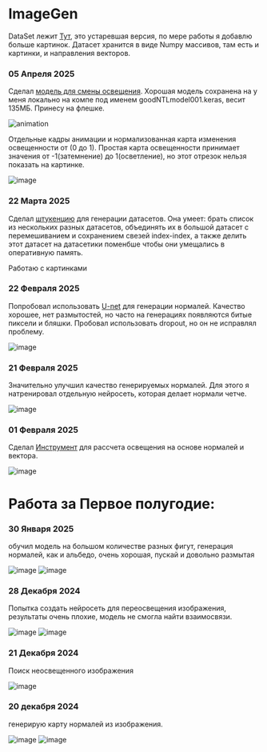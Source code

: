 # ImageGen
DataSet лежит  [Тут](https://github.com/YartoKub/ImageGen/tree/main/pred_EEVEE_gold_cube), это устаревшая версия, по мере работы я добавлю больше картинок. Датасет хранится в виде Numpy массивов, там есть и картинки, и направления векторов.

### 05 Апреля 2025

Сделал [модель для смены освещения](https://github.com/YartoKub/ImageGen/blob/main/CubeRelight.ipynb). Хорошая модель сохранена на у меня локально на компе под именем goodNTLmodel001.keras, весит 135МБ. Принесу на флешке.

![animation](https://github.com/user-attachments/assets/f25044c6-b3cc-470a-bd39-45f2f92e0c52)

Отдельные кадры анимации и нормализованная карта изменения освещенности от (0 до 1). Простая карта освещенности принимает значения от -1(затемнение) до 1(осветление), но этот отрезок нельзя показать на картинке.

![image](https://github.com/user-attachments/assets/99128c5c-96ed-4ab4-aebf-0f4852630141)

### 22 Марта 2025 

Сделал [штукенцию](https://github.com/YartoKub/ImageGen/blob/main/FlexibleDataSetCombiner.ipynb) для генерации датасетов. Она умеет: брать список из нескольких разных датасетов, объединять их в большой датасет с перемешиванием и сохранением свезей index-index, а также делить этот датасет на датасетики поменбше чтобы они умещались в оперативную память.

Работаю с картинками

### 22 Февраля 2025

Попробовал использовать  [U-net](https://github.com/YartoKub/ImageGen/blob/main/UNET_normals_generator.ipynb) для генерации нормалей. Качество хорошее, нет размытостей, но часто на генерациях появляются битые пиксели и бляшки. 
Пробовал использовать dropout, но он не исправлял проблему.

![image](https://github.com/user-attachments/assets/33e82b64-f395-42de-a790-4dc9ad90315b)

### 21 Февраля 2025

Значительно улучшил качество генерируемых нормалей. Для этого я натренировал отдельную нейросеть, которая делает нормали четче. 

![image](https://github.com/user-attachments/assets/fed3f97f-b438-4f93-8859-39d5cf166838)

### 01 Февраля 2025

Сделал [Инструмент](https://github.com/YartoKub/ImageGen/blob/main/NormalRelight.ipynb) для рассчета освещения на основе нормалей и вектора.

![image](https://github.com/user-attachments/assets/88c1d4b7-4a45-4ccb-8ca6-bc14cd405272)

# Работа за Первое полугодие: 
### 30 Января  2025 

обучил модель на большом количестве разных фигут, генерация нормалей, как и альбедо, очень хорошая, пускай и довольно размытая

![image](https://github.com/user-attachments/assets/f675fad6-700c-4b9d-b912-5f36e74e1a27)
![image](https://github.com/user-attachments/assets/7a0c8131-b15b-4d01-8b18-9f1b500ef6bf)

### 28 Декабря 2024

Попытка создать нейросеть для переосвещения изображения, результаты очень плохие, модель не смогла найти взаимосвязи.

![image](https://github.com/user-attachments/assets/3e3befda-371a-42c3-9b12-bf2c230438d3)
![image](https://github.com/user-attachments/assets/58bec502-1e65-45cd-85ec-e72acd652036)

### 21 Декабря 2024

Поиск неосвещенного изображения

![image](https://github.com/user-attachments/assets/65fbafa1-9fee-4eef-93e7-024b4d311c96)

### 20 декабря 2024

генерирую карту нормалей из изображения.

![image](https://github.com/user-attachments/assets/aff08f9a-79cb-4114-aeea-482670f5aac2)
![image](https://github.com/user-attachments/assets/3a2d5d8f-ad5a-438c-8b10-54ee4d48b504)










